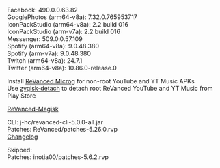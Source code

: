 Facebook: 490.0.0.63.82  
GooglePhotos (arm64-v8a): 7.32.0.765953717  
IconPackStudio (arm64-v8a): 2.2 build 016  
IconPackStudio (arm-v7a): 2.2 build 016  
Messenger: 509.0.0.57.109  
Spotify (arm64-v8a): 9.0.48.380  
Spotify (arm-v7a): 9.0.48.380  
Twitch (arm64-v8a): 24.7.1  
Twitter (arm64-v8a): 10.86.0-release.0  

Install [ReVanced Microg](https://github.com/ReVanced/GmsCore/releases) for non-root YouTube and YT Music APKs  
Use [zygisk-detach](https://github.com/j-hc/zygisk-detach) to detach root ReVanced YouTube and YT Music from Play Store  

[ReVanced-Magisk](https://github.com/kingsmanvn1x32/ReVanced-Magisk)
  
CLI: j-hc/revanced-cli-5.0.0-all.jar  
Patches: ReVanced/patches-5.26.0.rvp  
[Changelog](https://github.com/ReVanced/revanced-patches/releases/tag/v5.26.0)  

Skipped:  
Patches: inotia00/patches-5.6.2.rvp    
